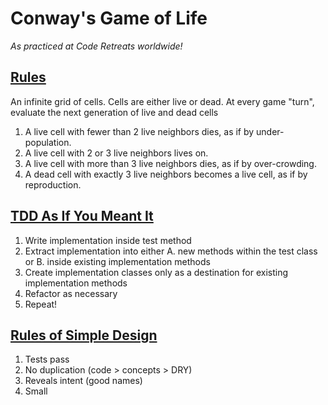 Conway's Game of Life
=====================
*As practiced at Code Retreats worldwide!*

[Rules](http://en.wikipedia.org/wiki/Conway's_Game_of_Life)
-----
An infinite grid of cells. Cells are either live or dead. At every game "turn", evaluate the next generation of live and dead cells
 1. A live cell with fewer than 2 live neighbors dies, as if by under-population.
 2. A live cell with 2 or 3 live neighbors lives on.
 3. A live cell with more than 3 live neighbors dies, as if by over-crowding.
 4. A dead cell with exactly 3 live neighbors becomes a live cell, as if by reproduction.

[TDD As If You Meant It](http://gojko.net/2009/02/27/thought-provoking-tdd-exercise-at-the-software-craftsmanship-conference/)
----------------------
  1. Write implementation inside test method
  2. Extract implementation into either 
    A. new methods within the test class or 
    B. inside existing implementation methods
  3. Create implementation classes only as a destination for existing implementation methods
  4. Refactor as necessary
  5. Repeat!

[Rules of Simple Design](http://c2.com/cgi/wiki?XpSimplicityRules)
------------------------------------
  1. Tests pass
  2. No duplication (code > concepts > DRY)
  3. Reveals intent (good names)
  4. Small